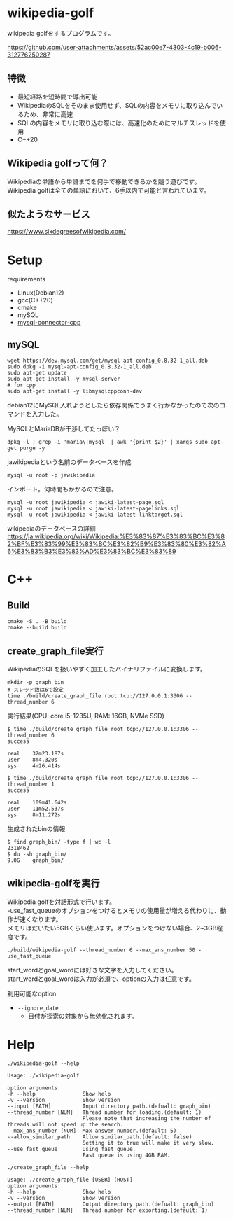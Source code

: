 # wikipedia-golf
wikipedia golfをするプログラムです。

https://github.com/user-attachments/assets/52ac00e7-4303-4c19-b006-312776250287

## 特徴
- 最短経路を短時間で導出可能
- WikipediaのSQLをそのまま使用せず、SQLの内容をメモリに取り込んでいるため、非常に高速
- SQLの内容をメモリに取り込む際には、高速化のためにマルチスレッドを使用
- C++20

## Wikipedia golfって何？
Wikipediaの単語から単語までを何手で移動できるかを競う遊びです。  
Wikipedia golfは全ての単語において、6手以内で可能と言われています。

## 似たようなサービス
https://www.sixdegreesofwikipedia.com/

# Setup

requirements
- Linux(Debian12)
- gcc(C++20)
- cmake
- mySQL
- [mysql-connector-cpp](https://github.com/mysql/mysql-connector-cpp)

## mySQL

```
wget https://dev.mysql.com/get/mysql-apt-config_0.8.32-1_all.deb
sudo dpkg -i mysql-apt-config_0.8.32-1_all.deb
sudo apt-get update
sudo apt-get install -y mysql-server
# for cpp
sudo apt-get install -y libmysqlcppconn-dev
```
debian12にMySQL入れようとしたら依存関係でうまく行かなかったので次のコマンドを入力した。

MySQLとMariaDBが干渉してたっぽい？
```
dpkg -l | grep -i 'maria\|mysql' | awk '{print $2}' | xargs sudo apt-get purge -y
```

jawikipediaという名前のデータベースを作成
```
mysql -u root -p jawikipedia
```
インポート。何時間もかかるので注意。
```
mysql -u root jawikipedia < jawiki-latest-page.sql
mysql -u root jawikipedia < jawiki-latest-pagelinks.sql
mysql -u root jawikipedia < jawiki-latest-linktarget.sql
```
wikipediaのデータベースの詳細
https://ja.wikipedia.org/wiki/Wikipedia:%E3%83%87%E3%83%BC%E3%82%BF%E3%83%99%E3%83%BC%E3%82%B9%E3%83%80%E3%82%A6%E3%83%B3%E3%83%AD%E3%83%BC%E3%83%89

# C++
## Build
```
cmake -S . -B build
cmake --build build
```

## create_graph_file実行
WikipediaのSQLを扱いやすく加工したバイナリファイルに変換します。

```
mkdir -p graph_bin
# スレッド数は6で設定
time ./build/create_graph_file root tcp://127.0.0.1:3306 --thread_number 6
```

実行結果(CPU: core i5-1235U, RAM: 16GB, NVMe SSD)
```
$ time ./build/create_graph_file root tcp://127.0.0.1:3306 --thread_number 6
success

real    32m23.187s
user    8m4.320s
sys     4m26.414s

$ time ./build/create_graph_file root tcp://127.0.0.1:3306 --thread_number 1
success

real    109m41.642s
user    11m52.537s
sys     8m11.272s
```

生成されたbinの情報
```
$ find graph_bin/ -type f | wc -l
2318462
$ du -sh graph_bin/
9.0G    graph_bin/
```

## wikipedia-golfを実行
Wikipedia golfを対話形式で行います。  
-use_fast_queueのオプションをつけるとメモリの使用量が増える代わりに、動作が速くなります。  
メモリはだいたい5GBくらい使います。オプションをつけない場合、2~3GB程度です。
```
./build/wikipedia-golf --thread_number 6 --max_ans_number 50 -use_fast_queue
```
start_wordとgoal_wordには好きな文字を入力してください。  
start_wordとgoal_wordは入力が必須で、optionの入力は任意です。  

利用可能なoption
- `--ignore_date`
  - 日付が探索の対象から無効化されます。  

# Help
```
./wikipedia-golf --help
```
```
Usage: ./wikipedia-golf

option arguments:
-h --help               Show help
-v --version            Show version
--input [PATH]          Input directory path.(defualt: graph_bin)
--thread_number [NUM]   Thread number for loading.(default: 1)
                        Please note that increasing the number of threads will not speed up the search.
--max_ans_number [NUM]  Max answer number.(default: 5)
--allow_similar_path    Allow similar_path.(default: false)
                        Setting it to true will make it very slow.
--use_fast_queue        Using fast queue.
                        Fast queue is using 4GB RAM.
```
```
./create_graph_file --help
```
```
Usage: ./create_graph_file [USER] [HOST]
option arguments:
-h --help               Show help
-v --version            Show version
--output [PATH]         Output directory path.(defualt: graph_bin)
--thread_number [NUM]   Thread number for exporting.(default: 1)
```
